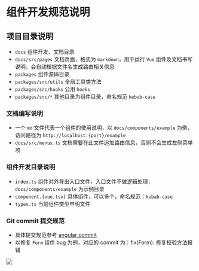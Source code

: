 # 组件开发规范说明

## 项目目录说明

- `docs` 组件开发、文档目录
- `docs/src/pages` 文档页面，格式为 `markdown`，用于运行 `Vue` 组件及文档书写说明，会自动根据文件名生成路由相关信息
- `packages` 组件源码目录
- `packages/src/utils` 全局工具类方法
- `packages/src/hooks` 公用 `hooks`
- `packages/src/*` 其他目录为组件目录，命名规范 `kebab-case`

### 文档编写说明

- 一个 `md` 文件代表一个组件的使用说明，以 `docs/components/example` 为例，访问路径为 `http://localhost:{port}/example`
- `docs/src/menus.ts` 文档需要在此文件追加路由信息，否则不会生成左侧菜单项

### 组件开发目录说明

- `index.ts` 组件对外导出入口文件，入口文件不做逻辑处理， `docs/components/example` 为示例目录
- `component.{vue,tsx}` 具体组件，可以多个，命名规范：`kebab-case`
- `types.ts` 当前组件类型申明文件

### Git commit 提交规范

- 具体提交规范参考 [angular commit](https://github.com/angular/angular/blob/main/CONTRIBUTING.md#-commit-message-format)
- 以修复 `Form` 组件 bug 为例，对应的 commit 为：fix(Form): 修复校验方法报错

![](https://upyun.xuanmo.xin/dl-ui/20230427230129555620.png)
